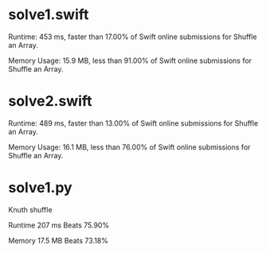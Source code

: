 # solve1.swift

Runtime: 453 ms, faster than 17.00% of Swift online submissions for Shuffle an Array.

Memory Usage: 15.9 MB, less than 91.00% of Swift online submissions for Shuffle an Array.

# solve2.swift

Runtime: 489 ms, faster than 13.00% of Swift online submissions for Shuffle an Array.

Memory Usage: 16.1 MB, less than 76.00% of Swift online submissions for Shuffle an Array.

# solve1.py

Knuth shuffle

Runtime 207 ms Beats 75.90%

Memory 17.5 MB Beats 73.18%
